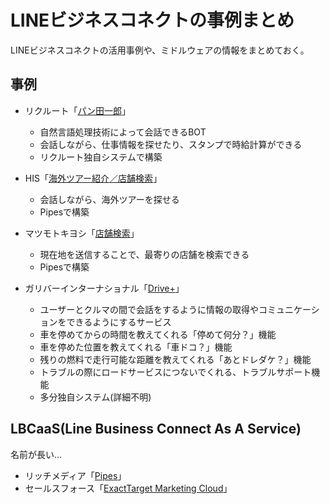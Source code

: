
LINEビジネスコネクトの事例まとめ
===============================

LINEビジネスコネクトの活用事例や、ミドルウェアの情報をまとめておく。

## 事例
- リクルート「[パン田一郎](http://atl.recruit-tech.co.jp/blog/2084/)」
  - 自然言語処理技術によって会話できるBOT
  - 会話しながら、仕事情報を探せたり、スタンプで時給計算ができる
  - リクルート独自システムで構築

- HIS「[海外ツアー紹介／店舗検索](http://markezine.jp/article/detail/20411)」
  - 会話しながら、海外ツアーを探せる
  - Pipesで構築

- マツモトキヨシ「[店舗検索](http://news.mynavi.jp/news/2014/07/02/292/)」
  - 現在地を送信することで、最寄りの店舗を検索できる
  - Pipesで構築
  
- ガリバーインターナショナル「[Drive+](http://221616.com/gulliver/news/press/20140715-13667.html)」
  - ユーザーとクルマの間で会話をするように情報の取得やコミュニケーションをできるようにするサービス
  - 車を停めてからの時間を教えてくれる「停めて何分？」機能
  - 車を停めた位置を教えてくれる「車ドコ？」機能
  - 残りの燃料で走行可能な距離を教えてくれる「あとドレダケ？」機能
  - トラブルの際にロードサービスにつないでくれる、トラブルサポート機能
  - 多分独自システム(詳細不明)

## LBCaaS(Line Business Connect As A Service)
名前が長い...
- リッチメディア「[Pipes](http://www.rich.co.jp/press/2014070101/)」
- セールスフォース「[ExactTarget Marketing Cloud](http://www.salesforce.com/jp/company/news-press/press-releases/2014/06/140610-2.jsp)」



